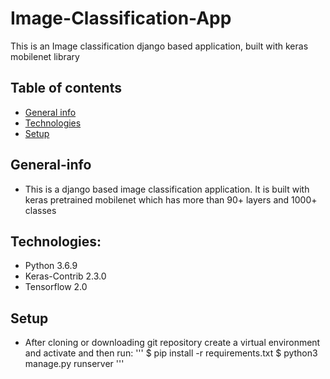 # Image-Classification-App

This is an Image classification django based application, built with keras mobilenet library

## Table of contents
* [General info](#general-info)
* [Technologies](#technologies)
* [Setup](#setup)

## General-info
* This is a django based image classification application. It is built with keras pretrained mobilenet which has more than 90+ layers and 1000+ classes


## Technologies:
* Python 3.6.9
* Keras-Contrib 2.3.0
* Tensorflow 2.0

## Setup
* After cloning or downloading git repository create a virtual environment and activate and then run:
'''
$ pip install -r requirements.txt
$ python3 manage.py runserver
'''
